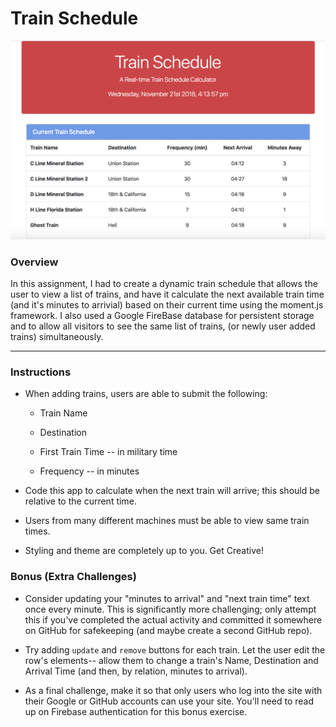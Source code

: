 # Train Schedule
![train-schedule](assets/images/train-schedule.png)

### Overview

In this assignment, I had to create a dynamic train schedule that allows the user to view a list of trains, and have it calculate the next available train time (and it's minutes to arrivial) based on their current time using the moment.js framework. I also used a Google FireBase database for persistent storage and to allow all visitors to see the same list of trains, (or newly user added trains) simultaneously.

- - -

### Instructions
  
  * When adding trains, users are able to submit the following:
    
    * Train Name
    
    * Destination 
    
    * First Train Time -- in military time
    
    * Frequency -- in minutes
  
  * Code this app to calculate when the next train will arrive; this should be relative to the current time.
  
  * Users from many different machines must be able to view same train times.
  
  * Styling and theme are completely up to you. Get Creative!

### Bonus (Extra Challenges)

* Consider updating your "minutes to arrival" and "next train time" text once every minute. This is significantly more challenging; only attempt this if you've completed the actual activity and committed it somewhere on GitHub for safekeeping (and maybe create a second GitHub repo).

* Try adding `update` and `remove` buttons for each train. Let the user edit the row's elements-- allow them to change a train's Name, Destination and Arrival Time (and then, by relation, minutes to arrival).

* As a final challenge, make it so that only users who log into the site with their Google or GitHub accounts can use your site. You'll need to read up on Firebase authentication for this bonus exercise.
